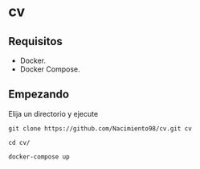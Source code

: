 # cv

## Requisitos
- Docker.
- Docker Compose.

## Empezando
Elija un directorio y ejecute
```
git clone https://github.com/Nacimiento98/cv.git cv

cd cv/

docker-compose up
```